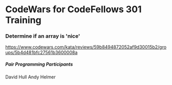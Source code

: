 # CodeWars for CodeFellows 301 Training



### Determine if an array is 'nice'
https://www.codewars.com/kata/reviews/59b8494872052af9d30015b2/groups/5b4d481bfc27561b3600008a

##### Pair Programming Participants
David Hull
Andy Helmer